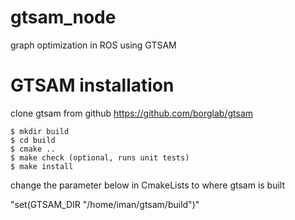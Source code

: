 # gtsam_node
graph optimization in ROS using GTSAM
# GTSAM installation

clone gtsam from github
https://github.com/borglab/gtsam

```
$ mkdir build
$ cd build
$ cmake ..
$ make check (optional, runs unit tests)
$ make install
```
change the parameter below in CmakeLists to where gtsam is built

"set(GTSAM_DIR "/home/iman/gtsam/build")"


